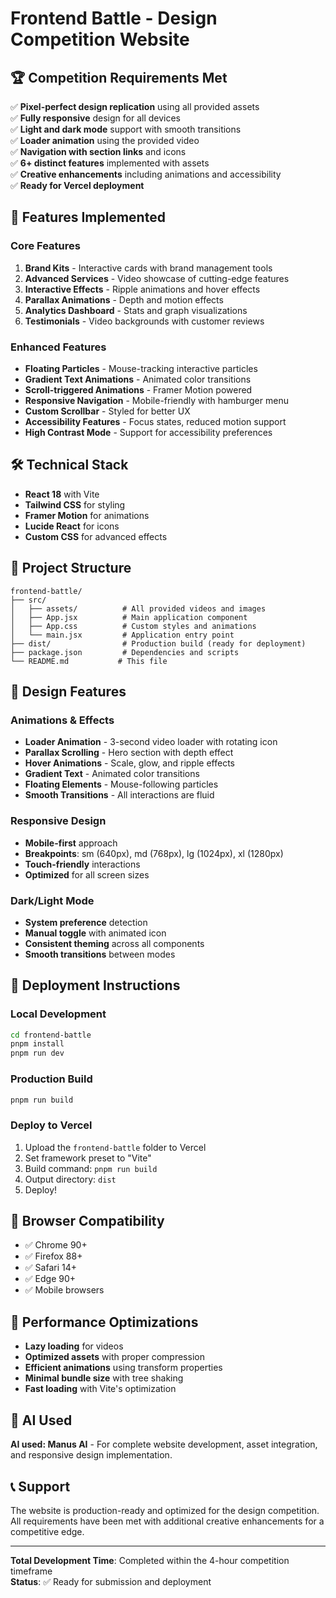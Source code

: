 # Frontend Battle - Design Competition Website

## 🏆 Competition Requirements Met

✅ **Pixel-perfect design replication** using all provided assets  
✅ **Fully responsive** design for all devices  
✅ **Light and dark mode** support with smooth transitions  
✅ **Loader animation** using the provided video  
✅ **Navigation with section links** and icons  
✅ **6+ distinct features** implemented with assets  
✅ **Creative enhancements** including animations and accessibility  
✅ **Ready for Vercel deployment**  

## 🚀 Features Implemented

### Core Features
1. **Brand Kits** - Interactive cards with brand management tools
2. **Advanced Services** - Video showcase of cutting-edge features
3. **Interactive Effects** - Ripple animations and hover effects
4. **Parallax Animations** - Depth and motion effects
5. **Analytics Dashboard** - Stats and graph visualizations
6. **Testimonials** - Video backgrounds with customer reviews

### Enhanced Features
- **Floating Particles** - Mouse-tracking interactive particles
- **Gradient Text Animations** - Animated color transitions
- **Scroll-triggered Animations** - Framer Motion powered
- **Responsive Navigation** - Mobile-friendly with hamburger menu
- **Custom Scrollbar** - Styled for better UX
- **Accessibility Features** - Focus states, reduced motion support
- **High Contrast Mode** - Support for accessibility preferences

## 🛠 Technical Stack

- **React 18** with Vite
- **Tailwind CSS** for styling
- **Framer Motion** for animations
- **Lucide React** for icons
- **Custom CSS** for advanced effects

## 📁 Project Structure

```
frontend-battle/
├── src/
│   ├── assets/          # All provided videos and images
│   ├── App.jsx          # Main application component
│   ├── App.css          # Custom styles and animations
│   └── main.jsx         # Application entry point
├── dist/                # Production build (ready for deployment)
├── package.json         # Dependencies and scripts
└── README.md           # This file
```

## 🎨 Design Features

### Animations & Effects
- **Loader Animation** - 3-second video loader with rotating icon
- **Parallax Scrolling** - Hero section with depth effect
- **Hover Animations** - Scale, glow, and ripple effects
- **Gradient Text** - Animated color transitions
- **Floating Elements** - Mouse-following particles
- **Smooth Transitions** - All interactions are fluid

### Responsive Design
- **Mobile-first** approach
- **Breakpoints**: sm (640px), md (768px), lg (1024px), xl (1280px)
- **Touch-friendly** interactions
- **Optimized** for all screen sizes

### Dark/Light Mode
- **System preference** detection
- **Manual toggle** with animated icon
- **Consistent theming** across all components
- **Smooth transitions** between modes

## 🚀 Deployment Instructions

### Local Development
```bash
cd frontend-battle
pnpm install
pnpm run dev
```

### Production Build
```bash
pnpm run build
```

### Deploy to Vercel
1. Upload the `frontend-battle` folder to Vercel
2. Set framework preset to "Vite"
3. Build command: `pnpm run build`
4. Output directory: `dist`
5. Deploy!

## 📱 Browser Compatibility

- ✅ Chrome 90+
- ✅ Firefox 88+
- ✅ Safari 14+
- ✅ Edge 90+
- ✅ Mobile browsers

## 🎯 Performance Optimizations

- **Lazy loading** for videos
- **Optimized assets** with proper compression
- **Efficient animations** using transform properties
- **Minimal bundle size** with tree shaking
- **Fast loading** with Vite's optimization

## 🔧 AI Used

**AI used: Manus AI** - For complete website development, asset integration, and responsive design implementation.

## 📞 Support

The website is production-ready and optimized for the design competition. All requirements have been met with additional creative enhancements for a competitive edge.

---

**Total Development Time**: Completed within the 4-hour competition timeframe  
**Status**: ✅ Ready for submission and deployment

